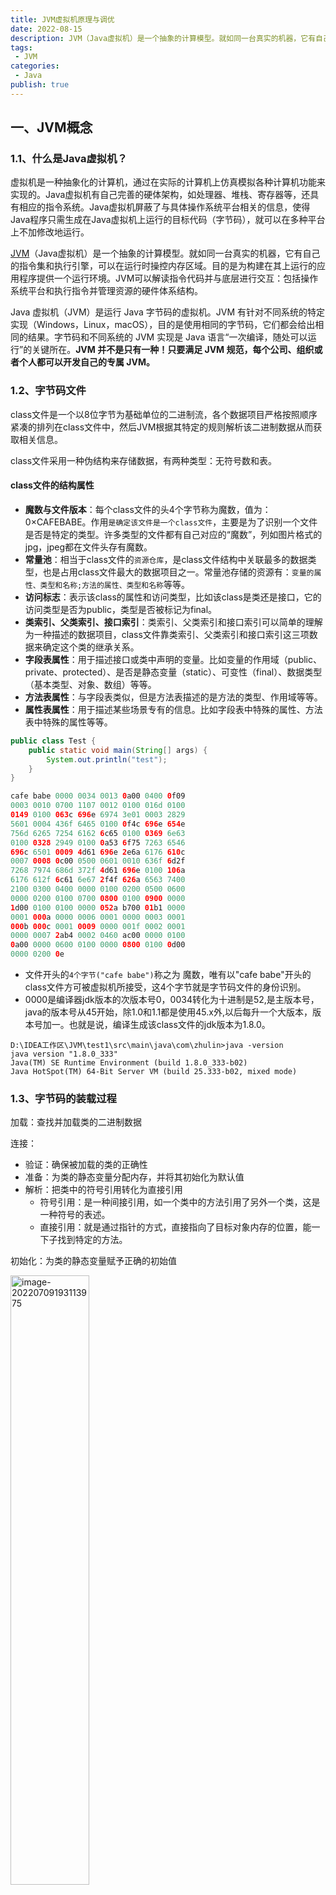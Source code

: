 ```yaml
---
title: JVM虚拟机原理与调优
date: 2022-08-15
description: JVM（Java虚拟机）是一个抽象的计算模型。就如同一台真实的机器，它有自己的指令集和执行引擎，可以在运行时操控内存区域。目的是为构建在其上运行的应用程序提供一个运行环境。JVM可以解读指令代码并与底层进行交互：包括操作系统平台和执行指令并管理资源的硬件体系结构。
tags:
 - JVM
categories:
 - Java
publish: true
---
```


## 一、JVM概念

### 1.1、什么是Java虚拟机？

 虚拟机是一种抽象化的计算机，通过在实际的计算机上仿真模拟各种计算机功能来实现的。Java虚拟机有自己完善的硬体架构，如处理器、堆栈、寄存器等，还具有相应的指令系统。Java虚拟机屏蔽了与具体操作系统平台相关的信息，使得Java程序只需生成在Java虚拟机上运行的目标代码（字节码），就可以在多种平台上不加修改地运行。

[JVM](https://so.csdn.net/so/search?q=JVM&spm=1001.2101.3001.7020)（Java虚拟机）是一个抽象的计算模型。就如同一台真实的机器，它有自己的指令集和执行引擎，可以在运行时操控内存区域。目的是为构建在其上运行的应用程序提供一个运行环境。JVM可以解读指令代码并与底层进行交互：包括操作系统平台和执行指令并管理资源的硬件体系结构。

Java 虚拟机（JVM）是运行 Java 字节码的虚拟机。JVM 有针对不同系统的特定实现（Windows，Linux，macOS），目的是使用相同的字节码，它们都会给出相同的结果。字节码和不同系统的 JVM 实现是 Java 语言“一次编译，随处可以运行”的关键所在。**JVM 并不是只有一种！只要满足 JVM 规范，每个公司、组织或者个人都可以开发自己的专属 JVM。**

### 1.2、字节码文件

class文件是一个以8位字节为基础单位的二进制流，各个数据项目严格按照顺序紧凑的排列在class文件中，然后JVM根据其特定的规则解析该二进制数据从而获取相关信息。

class文件采用一种伪结构来存储数据，有两种类型：无符号数和表。

#### class文件的结构属性

- **魔数与文件版本**：每个class文件的头4个字节称为魔数，值为：0×CAFEBABE。作用`是确定该文件是一个class文件`，主要是为了识别一个文件是否是特定的类型。许多类型的文件都有自己对应的“魔数”，列如图片格式的jpg，jpeg都在文件头存有魔数。
- **常量池**：相当于class文件的`资源仓库`，是class文件结构中关联最多的数据类型，也是占用class文件最大的数据项目之一。常量池存储的资源有：`变量的属性、类型和名称;方法的属性、类型和名称`等等。
- **访问标志**：表示该class的属性和访问类型，比如该class是类还是接口，它的访问类型是否为public，类型是否被标记为final。
- **类索引、父类索引、接口索引**：类索引、父类索引和接口索引可以简单的理解为一种描述的数据项目，class文件靠类索引、父类索引和接口索引这三项数据来确定这个类的继承关系。
- **字段表属性**：用于描述接口或类中声明的变量。比如变量的作用域（public、private、protected）、是否是静态变量（static）、可变性（final）、数据类型（基本类型、对象、数组）等等。
- **方法表属性**：与字段表类似，但是方法表描述的是方法的类型、作用域等等。
- **属性表属性**：用于描述某些场景专有的信息。比如字段表中特殊的属性、方法表中特殊的属性等等。

```java
public class Test {
    public static void main(String[] args) {
        System.out.println("test");
    }
}
```

```java
cafe babe 0000 0034 0013 0a00 0400 0f09
0003 0010 0700 1107 0012 0100 016d 0100
0149 0100 063c 696e 6974 3e01 0003 2829
5601 0004 436f 6465 0100 0f4c 696e 654e
756d 6265 7254 6162 6c65 0100 0369 6e63
0100 0328 2949 0100 0a53 6f75 7263 6546
696c 6501 0009 4d61 696e 2e6a 6176 610c
0007 0008 0c00 0500 0601 0010 636f 6d2f
7268 7974 686d 372f 4d61 696e 0100 106a
6176 612f 6c61 6e67 2f4f 626a 6563 7400
2100 0300 0400 0000 0100 0200 0500 0600
0000 0200 0100 0700 0800 0100 0900 0000
1d00 0100 0100 0000 052a b700 01b1 0000
0001 000a 0000 0006 0001 0000 0003 0001
000b 000c 0001 0009 0000 001f 0002 0001
0000 0007 2ab4 0002 0460 ac00 0000 0100
0a00 0000 0600 0100 0000 0800 0100 0d00
0000 0200 0e
```

- 文件开头的`4个字节("cafe babe")`称之为 魔数，唯有以"cafe babe"开头的class文件方可被虚拟机所接受，这4个字节就是字节码文件的身份识别。
-  0000是编译器jdk版本的次版本号0，0034转化为十进制是52,是主版本号，java的版本号从45开始，除1.0和1.1都是使用45.x外,以后每升一个大版本，版本号加一。也就是说，编译生成该class文件的jdk版本为1.8.0。

```shell
D:\IDEA工作区\JVM\test1\src\main\java\com\zhulin>java -version
java version "1.8.0_333"
Java(TM) SE Runtime Environment (build 1.8.0_333-b02)
Java HotSpot(TM) 64-Bit Server VM (build 25.333-b02, mixed mode)
```

### 1.3、字节码的装载过程

加载：查找并加载类的二进制数据

连接：

- 验证：确保被加载的类的正确性
- 准备：为类的静态变量分配内存，并将其初始化为默认值
- 解析：把类中的符号引用转化为直接引用
  - 符号引用：是一种间接引用，如一个类中的方法引用了另外一个类，这是一种符号的表述。
  - 直接引用：就是通过指针的方式，直接指向了目标对象内存的位置，能一下子找到特定的方法。

初始化：为类的静态变量赋予正确的初始值

<img src="https://oss.zhulinz.top//img/202207091931556.png" alt="image-20220709193113975" style="width:50%;" />

### 1.4、JVM的内存模型

JVM 运行时内存共分为`虚拟机栈`、`堆`、`元空间`、`程序计数器`、`本地方法栈`五个部分。还有一部分内存叫`直接内存`，属于操作系统的本地内存，也是可以直接操作的。

<img src="https://oss.zhulinz.top//img/202207091520404.png" alt="image-20220709152016354" style="width:40%;" /><img src="https://oss.zhulinz.top//img/202207120905053.png" alt="image-20220712090141479" style="width:40%;" />

**线程共享的：**`堆`、`方法区`、`直接内存`（非运行时数据区的一部分）

**线程私有的：**`程序计数器`、`虚拟机栈`、`本地方法栈`

- **元空间（方法区）**：

  本质和永久代类似，都是对JVM规范中方法区的实现。`元空间与永久代之间最大的区别在于：元空间并不在虚拟机中，而是使用本地内存`。在jdk1.8以前，称为永久代，在1.8以后，称为元空间MateSpace，不由具名管理它的内存结构，而是交给操作系统内存，元空间使用的系统内存，元空间的串池StringTable被移到了堆内存中。线程共享，方法区逻辑上是堆的一部分，方法存储了更类结构相关的一些信息，比如常量，类变量，类的构造器，方法的信息，成员方法和构造方法，编译器编译后的代码等等，方法区如果内存不足也会报内存溢出。

- **虚拟机栈**：
  
  每个线程都有一个私有的栈，随着`线程的创建而创建`，`生命周期与线程相同`。栈里面存着的是一种叫“`栈帧`”的东西，每个方法都会创建一个栈帧，栈帧中存放了`局部变量表（基本数据类型和对象引用）、操作数栈、方法出口`等信息，栈帧与数据结构的栈类似，都是先进后出的数据结构，只支持出栈和入栈操作。栈的大小`可以固定也可以动态扩展`。
  
  - `局部变量表`：用来临时存储8个基本数据类型、对象引用地址、returnAddress类型，就是一些操作完成以后的数据，是一个数组结构。
  - `操作数栈`：操作数栈就是用来操作的，例如代码中有个 i = 6*6，他在一开始的时候就会进行操作，读取我们的代码，进行计算后再放入局部变量表中去，临时来存放数据的。
  - `动态链接`：假如方法中有一个service.add()方法，要链接到别的地方去，这就是动态链接，存储链接的地方。
  
- **本地方法栈**：

  与虚拟机栈类似，区别是虚拟机栈执行Java方法，本地方法执行native方法。在虚拟机规范中对本地方法栈中方法使用的语言、使用方法与数据结构没有强制规定，因此虚拟机可以自由实现它。

- **程序计数器**：

  程序计数器是一块`较小的内存空间`，可以看成是`当前线程所执行的字节码`的`行号指示器`。在任何一个确定的时刻，一个处理器（对于多内核来说是一个内核）都只会执行一条线程中的指令。

  字节码解释器通过`改变程序计数器`来依次读取指令，从而实现代码的流程控制，如：顺序执行、选择、循环、异常处理。

  为了线程切换后能恢复到正确的执行位置，每条线程都需要一个独立的程序计数器，我们称这类内存区域为“`线程私有`”内存。在多线程的情况下，程序计数器用于记录当前线程执行的位置，从而当线程被切换回来的时候能够知道该线程上次的运行位置。

  程序计数器是唯一不会出现`OutOfMemoryError`的内存区域，生命周期随着线程的创建而创建，随着线程的结束而死亡。

- **堆内存**：

  堆内存是 JVM 所有`线程共享的部分`，在虚拟机启动的时候就已经创建。`所有的对象和数组`都在堆上进行分配。这部分空间可通过`GC（垃圾回收器）`进行回收。当申请不到空间时会抛出 `OutOfMemoryError`。堆是JVM内存占用最大，管理最复杂的一个区域。其唯一的用途就是存放对象实例：所有的对象实例及数组都在对上进行分配。jdk1.8后，字符串常量池从永久代中剥离出来，存放在队中。

- **直接内存**：

  直接内存并不是虚拟机运行时数据区的一部分，也不是Java 虚拟机规范中农定义的内存区域。在JDK1.4 中新加入了`NIO(New Input/Output)`类，引入了一种基于`通道(Channel)与缓冲区（Buffer）的I/O `方式，它可以使用native 函数库直接分配堆外内存，然后通脱一个存储在Java堆中的DirectByteBuffer 对象作为这块内存的引用进行操作。这样能在一些场景中显著提高性能，因为避免了在Java堆和Native堆中来回复制数据。

### 1.5、JVM架构模型

Java编译器输入的指令流基本上是一种`基于栈`的指令集架构，另外一种指令集架构则是`基于寄存器`的指令集架构。

#### 基于栈的指令集架构

一个方法相当于一个入栈的操作，执行完相当于出栈操作

**基于栈式架构的特点：**

- 设计和实现更简单，适用于资源受限的系统；

- 避开了寄存器的分配难题：使用零地址指令方式分配

- 指令流中的指令大部分是零地址指令，其执行过程依赖于操作栈。指令集更小，编译器容易实现

- 不需要硬件支持，可移植性更好，更好实现跨平台


#### 基于寄存器的指令级架构
**基于寄存器架构的特点：**

- 典型的应用是x86的二进制指令集：比如传统的PC以及Android的Davlik虚拟机。

- 指令集架构则完全依赖硬件，与硬件的耦合度高，可移植性差

- 性能优秀和执行更高效

- 花费更少的指令去完成一项操作

- 在大部分情况下，基于寄存器架构的指令集往往都以一地址指令、二地址指令和三地址指令为主，而基于栈式架构的指令集却是以零地址指令为主



## 二、类加载

### 2.1、类的生命周期

类加载的过程有加载、验证、准备、解析、初始化五个阶段。五个阶段中只有解析的顺序不一定，其余的阶段都是按顺序开始的，解析阶段可以在初始化之后开始，是为了支持Java语言中的运行时绑定（动态绑定或晚期绑定）。五个阶段通常都是互相交叉地混合进行的，在一个阶段执行的过程中调用或激活另一个阶段。

<img src="https://oss.zhulinz.top//img/202207112104961.png" alt="image-20220711210424667" style="width:50%;" /><img src="https://oss.zhulinz.top//img/202207102221165.png" alt="image-20220710222153284" style="width:50%;" />

#### 类的加载：查找并加载类的二进制数据

- 通过一个类的全限定名来获取其定义的二进制字节流。
- 将这个字节流所代表的静态存储结构转化为方法区的运行时数据结构。
- 在Java堆中生成一个代表这个类的java.lang.Class对象，作为对方法区中这些数据的访问入口。

<img src="https://oss.zhulinz.top//img/202207112108187.png" alt="image-20220711210828996" style="width:50%;" />

加载阶段（准确来讲：是`加载阶段获取类的二进制字节流的动作`）是`可控性最强`的阶段，该阶段开放人员既可以使用系统提供的类加载器来完成加载，也可以自定义自己的类加载器来完成加载。(`加载方法多样`)

加载阶段完成后，虚拟机外部的二进制字节流就会按照虚拟机所需的`格式存储`在`方法区`之中，并且在java堆中也创建一个`java.lang.Class`类的对象，如此便可以通过该对象访问方法区中的这些数据。(`方便访问`)

类加载器并不需要等待某个类被“首次主动使用”时才加载它。在JVM规范中允许类加载器在预料某个类将要被使用时就预先加载它，如果在预先加载的过程中遇到.class文件缺失或存在错误，类加载器必须在程序首次主动使用该类时才报告错误，若该该类一直未被程序使用，则类加载器不会报告错误。

> 加载Class文件的方式

- 从本地系统中直接加载
- 通过网络下载.class文件
- 从zip、jar等归档文件中加载.class文件
- 从专有数据库中提取.class文件
- 将Java源文件动态编译为.class文件

#### 连接

##### 验证：确保被加载的类的正确性

确保Class文件中的字节流中包含的信息符合当前虚拟机的要求，并且不会危害虚拟机自身的安全。

- 文件格式验证：验证字节流是否符合Class文件格式的规范；例如：是否以0×CAFEBABY开头（验证是否是.class文件）、主次版本号是否在当前虚拟机的处理范围之内、常量池中的常量是否有不被支持的类型。
- 元数据验证：对字节码描述的信息进行语义优化，以保证其描述的信息符合Java语言规范的要求。例如，这个类是否有父类，除了`java.lang.Object`之外。
- 字节码验证：通过字节流和控制流分析，确定程序语义是合法的、符合逻辑的。
- 符号引用验证：确保解析动作能正确执行。

> 验证阶段是非常重要的，但不是必须的，它对程序运行期间是没有影响的，如果引用的类经过反复验证，那么可以考虑采用-Xverifynone参数来关闭大部分的类验证措施，以缩短虚拟机加载的时间。

##### 准备：为类的静态变量分配内存，并将其初始化为默认值

该阶段是正式为类变量分配内存并设置类变量初始值的阶段，这些内存都将在方法区中分配。

- 进行内存分配的仅包括类变量（static），而不包括实例变量，实例变量会在对象实例化时随着对象一块分配在Java堆中。
- 初始化的默认值是数据类型所具有的默认的零值（0、0L、null、false等），而不是被在Java代码中被显示地赋予的值。

> public static int value = `3`；变量value在准备阶段过后的初始值为`0`，而不是3，这个时候并`未开始`执行任何Java方法，而把value赋值为3的`put static`指令是在程序编译后，存放于类构造器`<clinit>()`方法之中的，所以把value赋值为3的动作将在初始化阶段才会执行。

- 对基本数据类型来说，对于类变量(static)和全局变量，如果不显式地对其赋值而直接使用，则系统会为其赋予默认的零值，而对于局部变量来说，在使用前必须显式地为其赋值，否则编译时不通过。
- 对于同时被`static`和`final`修饰的常量，必须在声明的时候就为其显式地赋值，否则编译时不通过；而只被final修饰的常量则既可以在声明时显式地为其赋值，也可以在类初始化时显式地为其赋值，总之，在使用前必须为其显式地赋值，系统不会为其赋予默认零值。
- 对于引用数据类型`reference`来说，如数组引用、对象引用等，如果没有对其进行显式地赋值而直接使用，系统都会为其赋予默认的零值，即`null`。
- 如果在数组初始化时没有对数组中的各元素赋值，那么其中的元素将根据对应的数据类型而被赋予默认的零值。
- 如果类字段的字段属性表中存在ConstantValue属性，即同时被final和static修饰，那么在准备阶段变量value就会被初始化为ConstValue属性所指定的值。假设上面的类变量value被定义为: `public static final int value = 3；`编译时Javac将会为value生成ConstantValue属性，在准备阶段虚拟机就会根据ConstantValue的设置将value赋值为3。我们可以理解为`static final`常量在编译期就将其结果放入了调用它的类的常量池中

##### 解析：将类中的符号引用转化为直接引用

解析阶段是虚拟机将常量池内的符号引用替换为直接引用的过程，解析动作主要针对`类`或`接口`、`字段`、`类方法`、`接口方法`、`方法类型`、`方法句柄`和`调用点`限定符7类符号引用进行。符号引用就是一组符号来描述目标，可以是任何字面量。

`直接引用`就是直接指向目标的指针、相对偏移量或一个间接定位到目标的句柄。

#### 初始化

为类的静态变量赋予正确的初始值，JVM负责对类进行初始化，主要对类变量进行初始化。

- 声明类是指定初始值。
- 使用静态代码块为类变量指定初始值。

#### 初始化步骤

- 假如这个类还没有被加载和连接，则程序先加载并连接该类。
- 假如该类的直接父类还没有被初始化，则先初始化其直接父类。
- 假如类中有初始化语句，则系统依次执行这些初始化语句。

#### 类初始化的时机

只有当对类的主动使用的时候才会导致类的初始化，类的主动使用有以下：

- 创建类的实例，new。
- 访问某个类或接口的静态变量、或者对该静态变量赋值。
- 调用类的静态方法。
- 反射（如Class.forName("com.zhulin.Test")）。
- 初始化某个类的子类，则其父类也会被初始化。
- Java虚拟机启动时被标明为启动类的类（Java Test），直接使用java.exec命令来运行某个主类。

#### 卸载

**Java虚拟机将结束生命周期的几种情况**

- 执行了System.exit()方法
- 程序正常执行结束
- 程序在执行过程中遇到了异常或错误而异常终止
- 由于操作系统出现错误而导致Java虚拟机进程终止

### 2.2、类加载器的分类

**启动类/引导类（BootStrap ClassLoader）**

这个类加载器使用C/C++语言实现，嵌套在JVM内部，java程序无法直接操作这个类，是用来加载Java核心类库。如：`JAVA_HOME/jre/lib/rt.jar`、`resources.jar`、`sun.boot.class.path`路径下的包，用于提供jvm运行所需的包。没有继承`java.lang.ClassLoader`，也没有父类加载器。它加载`扩展类加载器`和`应用程序类加载器`，并成为他们的父类加载器。出于安全考虑，启动类只加载包名为：java、javax、sun开头的类。

**扩展类加载器（Extension ClassLoader）**

由`sun.misc.Launcher$ExtClassLoader`实现，派生继承自java.lang.ClassLoader，父类加载器为`启动类加载器`。加载从`java.ext.dirs`目录中加载类库，或者从JDK安装目录下`jre/lib/ext`加载类库。将自定义的包放在以上目录下，也会自动加载进去。

**应用程序类加载器（Application ClassLoader）**

由`sun.misc.Launcher$AppClassLoader`实现。派生继承自java.lang.ClassLoader，父类加载器为`启动类加载器`。负责加载`环境变量classpath`和`系统属性java.class.path`指定路径下的类库。是程序中默认的类加载器，Java程序中的类都由该加载器加载完成。通过`ClassLoader#getSystemClassLoader()`获取并操作这个加载器。

**自定义类加载器**

实现步骤：继承`java.lang.ClassLoader`类，重写findClass()方法，如果没有太复杂的需求，可以直接继承`URLClassLoader`类，重写`loadClass`方法，具体可参考`AppClassLoader`和`ExtClassLoader`。

### 2.3、获取ClassLoader的方式

```java
// 方式一：获取当前类的 ClassLoader
clazz.getClassLoader()
// 方式二：获取当前线程上下文的 ClassLoader
Thread.currentThread().getContextClassLoader()
// 方式三：获取系统的 ClassLoader
ClassLoader.getSystemClassLoader()
// 方式四：获取调用者的 ClassLoader
DriverManager.getCallerClassLoader()
```

## 三、类加载之双亲委派

### 3.1、双亲委派模型

<img src="https://oss.zhulinz.top//img/202207111257384.png" alt="image-20220711125701988" style="width:40%;" />

1. 一个类加载器接收到了类加载的请求，这个类加载器不会先去尝试加载这个类，而是会把这个请求委托给自己的父类加载器去执行。
2. 在每个层次的类加载器都是依次类推的，因此所有的类加载器请求最后都会被委托到顶层的启动类加载器中。
3. 如果父类加载器可以完成加载任务，则返回成功结果，如果父类加载失败，就由子类去尝试加载，子类加载失败就会抛出`ClassNotFoundException异常`。

### 3.2、双亲委派机制的作用

对于任意一个类，都需要由加载它的类和这个类本身一同确立其在Java虚拟机中的唯一性。当比较这个两个类是否相等的时候，前提是：只有在这个两个类是由同一个类加载器加载为前提下才有意义的。

```java
public class String {
    public static void main(String[] args) {
        System.out.println("String类测试");
    }
}

//报错
错误: 在类 java.lang.String 中找不到 main 方法, 请将 main 方法定义为:
   public static void main(String[] args)
否则 JavaFX 应用程序类必须扩展javafx.application.Application
```

1. 保证JVM提供的核心类不被篡改，保证class执行安全。
2. 防止重复加载同一个class

## 四、JVM垃圾回收机制

### 4.1、如何判断垃圾可以回收？

- **引用计数**：给对象一个计数器，但是难以解决对象之间循环引用的问题，会造成内存泄露。
- **可达性分析**：java虚拟机中的垃圾回收器采用的是这种算法，判断GC ROOT是否有相连的引用链，如果没有就回收。
- 四种引用（强度递减）
  - `强引用`：只要沿着GC ROOT引用链，就不能被回收。
  - `软引用`：只要没有被强引用引用，就可能会被回收，当垃圾回收时，内存不够就回收。软引用本身也是一个对象，当软引用对象被回收时，软引用会进入引用队列。
  - `弱引用`：只要没有被强引用引用，就可能会被回收，当垃圾回收时，不管内存够不够都回收，同理，软引用也会进入引用队列。
  - `虚引用`：必须配合引用队列使用，当虚引用对象创建时，就会关联一个引用队列，主要配置终结器引用，必须配置引用队列使用。

### 4.2、垃圾回收算法（GC算法）

从如何判定对象消亡的角度看，垃圾回收算法可分为**“引用计数式垃圾回收”**和**”追踪式垃圾回收“**两大类，也称为“注解垃圾回收和间接垃圾回收。主流虚拟机采用追踪式垃圾回收算法。

**追踪式垃圾回收算法**的策略`并非是寻找垃圾本身`，而是先寻找`那些对象存活`，然后`反过来判断`其余所有的对象为垃圾对象。追踪式垃圾回收算法包括标记-清除算法、标记-复制算法、标记-整理算法。

#### 标记-清除算法

**原理：**标记-清除算法是最早出现也是最基础的垃圾回收算法，分为”标记“和”清除“两个阶段，首先标记出所有需要回收的对象，在标记完成后，统一回收掉所有被标记的对象，也可以反过来，标记存活的对象，统一回收未标记的对象。

**缺点：**

`执行效率不稳定`，若java堆中包含大量对象，而且其中大部分是需要回收的，这是必须进行大量标记和清除的工作，导致标记和清除两个过程的执行效率都随对象数量增长而降低。

`内存空间的碎片问题`。标记、清除后会产生大量不连续的内存碎片，空间碎片太多可能会导致当以后在程序运行过程中需要分配较大对象时无法找到足够的连续内存而不得不提前触发另一次垃圾收集动作。

#### 标记-复制算法

**原理：**复制算法就是把将内存分为2块等同大小的内存空间（A和B），使用A进行内存的使用，当A部分的内存不足以分配对象而引起内存回收时，就会将存活的对象从A内存块中放到B内存块中，然后把A内存中的对象全部清除。同理在B内存中使用也是如此。` 使用该方法能避免出现空间碎片（内存中不连续的空间）`。

**缺点：**空间得不到合理利用，`浪费了一半的内存`，降低了空间的使用率。

> 新生代中的对象大多数是朝生夕死的，复制算法中并`不需要按照1:1的比例`来划分内存空间，而是将内存分为`一块较大的Eden空间和两块较小的Survivor空间`，每次使用Eden和其中的一块Survivor。当回收时，将Eden和Survivor中还存活着的对象一次性地拷贝到另外一块Survivor空间上，最后清理掉Eden和刚才用过的Survivor空间。`HotSpot虚拟机默认Eden和Survivor的大小比例是8:1`，也就是每次新生代中可用内存空间为整个新生代容量的90%（80%+10%），只有10%的内存是会被“浪费”的。当然，并不能保证每次回收都只有10%的对象存活，当Survivor空间不够用时，需要`依赖其他内存（这里指老年代）进行分配担保（Handle Promotion）`。即如果另外一块Survivor空间没有足够的空间存放上一次新生代收集下来的存活对象，这些`对象将直接通过分配担保机制进入老年代。`

#### 标记-整理算法

**原理：**该算法与标记-清除算法中的标记过程一致，在后续过程中不是直接对可回收对象进行清理，而是让所有存货的对象都向内存空间一段移动，然后直接清理掉边界以外的内存。

**缺点：**该算法虽然避免了空间碎片的产生，也避免了标记-复制算法中的内存浪费问题，但`存在严重的效率问题`，该算法的效率比前两种都慢。

目前商业虚拟机的垃圾回收器，大多数都遵循`”分代收集“`的理论进行设计的。将Java堆划分为老年代和新生代两个区域，在新生代中每次垃圾回收时都会发现有大批对象死去，而每次在垃圾回收后存活的少量对象，将会逐步晋升到老年代中存放。

